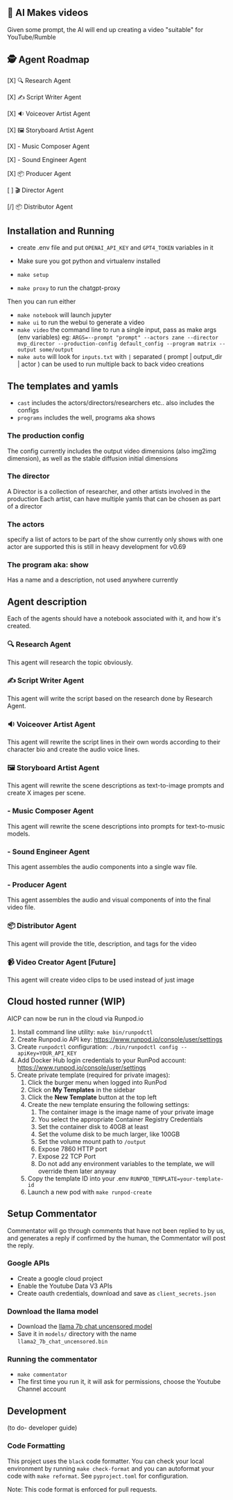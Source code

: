## 🎥 AI Makes videos

Given some prompt, the AI will end up creating a video "suitable" for YouTube/Rumble


## 🕵️ Agent Roadmap 

[X] 🔍 Research Agent

[X] ✍️  Script Writer Agent

[X] 🔉 Voiceover Artist Agent

[X] 🖼️ Storyboard Artist Agent

[X] - Music Composer Agent

[X] - Sound Engineer Agent

[X] 📦 Producer Agent

[ ] 🎬 Director Agent

[/] 📦 Distributor Agent

## Installation and Running


* create .env file and put `OPENAI_API_KEY` and `GPT4_TOKEN` variables in it

* Make sure you got python and virtualenv installed
* `make setup`
* `make proxy` to run the chatgpt-proxy 

Then you can run either
* `make notebook` will launch jupyter
* `make ui` to run the webui to generate a video
* `make video` the command line to run a single input, pass as make args (env variables) eg: `ARGS=--prompt "prompt" --actors zane --director mvp_director --production-config default_config --program matrix --output some/output` 
* `make auto` will look for `inputs.txt` with `|` separated ( prompt | output_dir | actor ) 
can be used to run multiple back to back video creations

## The templates and yamls

* `cast` includes the actors/directors/researchers etc.. also includes the configs
* `programs` includes the well, programs aka shows

### The production config

The config currently includes the output video dimensions (also img2img dimension),
as well as the stable diffusion initial dimensions

### The director 

A Director is a collection of researcher, and other artists involved in the production
Each artist, can have multiple yamls that can be chosen as part of a director

### The actors

specify a list of actors to be part of the show
currently only shows with one actor are supported
this is still in heavy development for v0.69


### The program aka: show

Has a name and a description, not used anywhere currently


## Agent description

Each of the agents should have a notebook associated with it, and how it's created.

### 🔍 Research Agent 

This agent will research the topic obviously.

### ✍️  Script Writer Agent

This agent will write the script based on the research done by Research Agent.

### 🔉 Voiceover Artist Agent

This agent will rewrite the script lines in their own words according to their character bio and create the audio voice lines.

### 🖼️ Storyboard Artist Agent

This agent will rewrite the scene descriptions as text-to-image prompts and create X images per scene.

### - Music Composer Agent

This agent will rewrite the scene descriptions into prompts for text-to-music models.

### - Sound Engineer Agent

This agent assembles the audio components into a single wav file.

### - Producer Agent

This agent assembles the audio and visual components of into the final video file.

### 📦 Distributor Agent

This agent will provide the title, description, and tags for the video

### 📹 Video Creator Agent [Future]

This agent will create video clips to be used instead of just image

## Cloud hosted runner (WIP)

AICP can now be run in the cloud via Runpod.io

1. Install command line utility: `make bin/runpodctl`
2. Create Runpod.io API key: https://www.runpod.io/console/user/settings
3. Create `runpodctl` configuration: `./bin/runpodctl config --apiKey=YOUR_API_KEY`
4. Add Docker Hub login credentials to your RunPod account: https://www.runpod.io/console/user/settings
5. Create private template (required for private images):
	1. Click the burger menu when logged into RunPod
	2. Click on **My Templates** in the sidebar
	3. Click the **New Template** button at the top left
	4. Create the new template ensuring the following settings:
		1. The container image is the image name of your private image
		2. You select the appropriate Container Registry Credentials
		3. Set the container disk to 40GB at least
		4. Set the volume disk to be much larger, like 100GB
		5. Set the volume mount path to `/output`
		6. Expose 7860 HTTP port
		7. Expose 22 TCP Port
		8. Do not add any environment variables to the template, we will override them later anyway
	5. Copy the template ID into your .env `RUNPOD_TEMPLATE=your-template-id`
	6. Launch a new pod with `make runpod-create`

## Setup Commentator

Commentator will go through comments that have not been replied to by us, and generates a reply
if confirmed by the human, the Commentator will post the reply.

### Google APIs

* Create a google cloud project
* Enable the Youtube Data V3 APIs
* Create oauth credentials, download and save as `client_secrets.json`

### Download the llama model

* Download the [llama 7b chat uncensored model](https://huggingface.co/TheBloke/llama2_7b_chat_uncensored-GGML/resolve/main/llama2_7b_chat_uncensored.ggmlv3.q8_0.bin)
* Save it in `models/` directory with the name `llama2_7b_chat_uncensored.bin` 

### Running the commentator

* `make commentator`
* The first time you run it, it will ask for permissions, choose the Youtube Channel account


## Development

(to do- developer guide)

### Code Formatting

This project uses the `black` code formatter. You can check your local environment by running `make check-format` and you can autoformat your code with `make reformat`. See `pyproject.toml` for configuration.

Note: This code format is enforced for pull requests.
